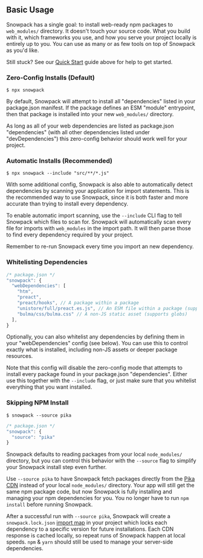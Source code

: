 ## Basic Usage

Snowpack has a single goal: to install web-ready npm packages to `web_modules/` directory. It doesn't touch your source code. What you build with it, which frameworks you use, and how you serve your project locally is entirely up to you. You can use as many or as few tools on top of Snowpack as you'd like.

Still stuck? See our [Quick Start](#quick-start) guide above for help to get started.

### Zero-Config Installs (Default)

```
$ npx snowpack
```

By default, Snowpack will attempt to install all "dependencies" listed in your package.json manifest. If the package defines an ESM "module" entrypoint, then that package is installed into your new `web_modules/` directory.

As long as all of your web dependencies are listed as package.json "dependencies" (with all other dependencies listed under "devDependencies") this zero-config behavior should work well for your project.

### Automatic Installs (Recommended)

```
$ npx snowpack --include "src/**/*.js"
```

With some additional config, Snowpack is also able to automatically detect dependencies by scanning your application for import statements. This is the recommended way to use Snowpack, since it is both faster and more accurate than trying to install every dependency.

To enable automatic import scanning, use the `--include` CLI flag to tell Snowpack which files to scan for. Snowpack will automatically scan every file for imports with `web_modules` in the import path. It will then parse those to find every dependency required by your project.

Remember to re-run Snowpack every time you import an new dependency.

### Whitelisting Dependencies

```js
/* package.json */
"snowpack": {
  "webDependencies": [
    "htm",
    "preact",
    "preact/hooks", // A package within a package
    "unistore/full/preact.es.js", // An ESM file within a package (supports globs)
    "bulma/css/bulma.css" // A non-JS static asset (supports globs)
  ],
}
```

Optionally, you can also whitelist any dependencies by defining them in your "webDependencies" config (see below). You can use this to control exactly what is installed, including non-JS assets or deeper package resources.

Note that this config will disable the zero-config mode that attempts to install every package found in your package.json "dependencies". Either use this together with the `--include` flag, or just make sure that you whitelist everything that you want installed.


### Skipping NPM Install

```
$ snowpack --source pika
```

```js
/* package.json */
"snowpack": {
  "source": "pika"
}
```

Snowpack defaults to reading packages from your local `node_modules/` directory, but you can control this behavior with the `--source` flag to simplify your Snowpack install step even further.

Use `--source pika` to have Snowpack fetch packages directly from the [Pika CDN](https://cdn.pika.dev/) instead of your local `node_modules/` directory. Your app will still get the same npm package code, but now Snowpack is fully installing and managing your npm dependencies for you. You no longer have to run `npm install` before running Snowpack.

After a successful run with `--source pika`, Snowpack will create a `snowpack.lock.json` [import map](https://github.com/WICG/import-maps) in your project which locks each dependency to a specific version for future installations. Each CDN response is cached locally, so repeat runs of Snowpack happen at local speeds. `npm` & `yarn` should still be used to manage your server-side dependencies. 
